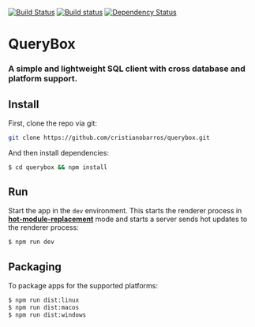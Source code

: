 [![Build Status](https://travis-ci.org/cristianobarros/querybox.svg?branch=master)](https://travis-ci.org/cristianobarros/querybox)
[![Build status](https://ci.appveyor.com/api/projects/status/sgpsw6q88vuo7njg/branch/master?svg=true)](https://ci.appveyor.com/project/cristianobarros/querybox/branch/master)
[![Dependency Status](https://david-dm.org/cristianobarros/querybox.svg)](https://david-dm.org/cristianobarros/querybox)

# QueryBox

### A simple and lightweight SQL client with cross database and platform support.

## Install

First, clone the repo via git:

```bash
git clone https://github.com/cristianobarros/querybox.git
```

And then install dependencies:
```bash
$ cd querybox && npm install
```

## Run

Start the app in the `dev` environment. This starts the renderer process in [**hot-module-replacement**](https://webpack.js.org/guides/hmr-react/) mode and starts a server sends hot updates to the renderer process:

```bash
$ npm run dev
```

## Packaging

To package apps for the supported platforms:

```bash
$ npm run dist:linux
$ npm run dist:macos
$ npm run dist:windows
```
